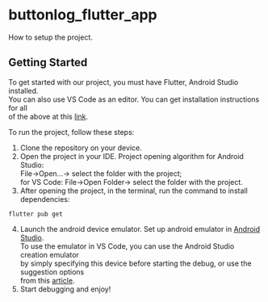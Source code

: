 # buttonlog_flutter_app

How to setup the project.<br/>

## Getting Started

To get started with our project, you must have Flutter, Android Studio installed.<br/>
You can also use VS Code as an editor. You can get installation instructions for all<br/>
of the above at this [link](https://docs.flutter.dev/get-started/install).

To run the project, follow these steps:<br/>

1. Clone the repository on your device.
2. Open the project in your IDE. Project opening algorithm for Android Studio:<br/>
File->Open...-> select the folder with the project;<br/>
for VS Code: File->Open Folder-> select the folder with the project.<br/>
3. After opening the project, in the terminal, run the command to install dependencies:<br/>
```
flutter pub get
```
4. Launch the android device emulator. Set up android emulator in [Android Studio](https://www.youtube.com/watch?v=uMrKpOtDP4k).<br/>
To use the emulator in VS Code, you can use the Android Studio creation emulator<br/>
by simply specifying this device before starting the debug, or use the suggestion options<br/>
from this [article](https://www.geeksforgeeks.org/how-to-set-up-an-emulator-for-vscode/).<br/>
5. Start debugging and enjoy!<br/>